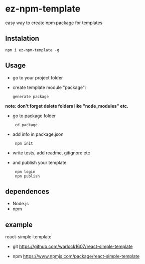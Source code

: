 # ez-npm-template
easy way to create npm package for templates

## Instalation

    npm i ez-npm-template -g

## Usage

 - go to your project folder

 - create template module "package":

       generate package    

    
**note: don't forget delete folders like "node_modules" etc.**
 - go to package folder

        cd package
        
 - add info in package.json

        npm init

 - write tests, add readme, gitignore etc
 - and publish your template

        npm login
        npm publish

    
## dependences

 - Node.js
 - npm

## example

react-simple-template

 - git https://github.com/warlock1607/react-simple-template

 - npm https://www.npmjs.com/package/react-simple-template